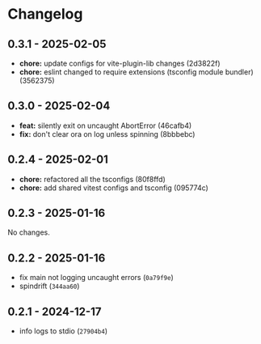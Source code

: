 # Changelog

## 0.3.1 - 2025-02-05

- __chore:__ update configs for vite-plugin-lib changes (2d3822f)
- __chore:__ eslint changed to require extensions (tsconfig module bundler) (3562375)

## 0.3.0 - 2025-02-04

- __feat:__ silently exit on uncaught AbortError (46cafb4)
- __fix:__ don't clear ora on log unless spinning (8bbbebc)

## 0.2.4 - 2025-02-01

- __chore:__ refactored all the tsconfigs (80f8ffd)
- __chore:__ add shared vitest configs and tsconfig (095774c)

## 0.2.3 - 2025-01-16

No changes.

## 0.2.2 - 2025-01-16

- fix main not logging uncaught errors (`0a79f9e`)
- spindrift (`344aa60`)

## 0.2.1 - 2024-12-17

- info logs to stdio (`27904b4`)
